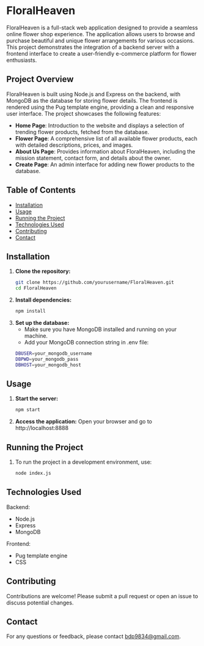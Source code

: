 # FloralHeaven

FloralHeaven is a full-stack web application designed to provide a seamless online flower shop experience. The application allows users to browse and purchase beautiful and unique flower arrangements for various occasions. This project demonstrates the integration of a backend server with a frontend interface to create a user-friendly e-commerce platform for flower enthusiasts.

## Project Overview

FloralHeaven is built using Node.js and Express on the backend, with MongoDB as the database for storing flower details. The frontend is rendered using the Pug template engine, providing a clean and responsive user interface. The project showcases the following features:

- **Home Page**: Introduction to the website and displays a selection of trending flower products, fetched from the database.
- **Flower Page**: A comprehensive list of all available flower products, each with detailed descriptions, prices, and images.
- **About Us Page**: Provides information about FloralHeaven, including the mission statement, contact form, and details about the owner.
- **Create Page**: An admin interface for adding new flower products to the database.

## Table of Contents

- [Installation](#installation)
- [Usage](#usage)
- [Running the Project](#running-the-project)
- [Technologies Used](#technologies-used)
- [Contributing](#contributing)
- [Contact](#Contact)

## Installation

1. **Clone the repository:**
   ```bash
   git clone https://github.com/yourusername/FloralHeaven.git
   cd FloralHeaven

2. **Install dependencies:**
   ```bash
   npm install

3. **Set up the database:**
   - Make sure you have MongoDB installed and running on your machine.
   - Add your MongoDB connection string in .env file:
   ```bash
   DBUSER=your_mongodb_username
   DBPWD=your_mongodb_pass
   DBHOST=your_mongodb_host

## Usage

1. **Start the server:**
   ```bash
   npm start

2. **Access the application:**
   Open your browser and go to http://localhost:8888

## Running the Project

1. To run the project in a development environment, use:
   ```bash
   node index.js

## Technologies Used

Backend:

- Node.js
- Express
- MongoDB

Frontend:

- Pug template engine
- CSS

## Contributing
Contributions are welcome! Please submit a pull request or open an issue to discuss potential changes.

## Contact
For any questions or feedback, please contact [bdp9834@gmail.com](mailto:bdp9834@gmail.com).
